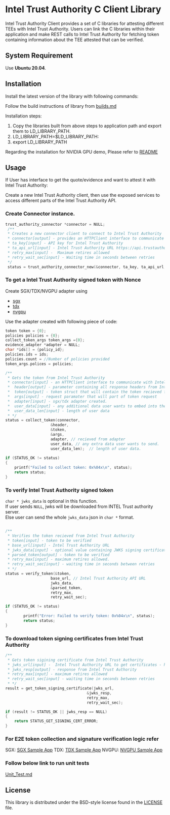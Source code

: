 # Intel Trust Authority C Client Library 
Intel Trust Authority Client provides a set of C libraries for attesting different TEEs with Intel Trust Authority. Users can link the C libraries within their application and make REST calls to Intel Trust Authority for fetching token containing information about the TEE attested that can be verified.

## System Requirement

Use <b>Ubuntu 20.04</b>. 

## Installation

Install the latest version of the library with following commands:

Follow the build instructions of library from [builds.md](./docs/builds.md) 

Installation steps:
1. Copy the libraries built from above steps to application path and export them to LD_LIBRARY_PATH.
2. LD_LIBRARY_PATH=$LD_LIBRARY_PATH:<path to libraries generated.>
3. export LD_LIBRARY_PATH

Regarding the installation for NVIDIA GPU demo, Please refer to [README](./examples/nvidia_gpu/README.md) 

## Usage

If User has interface to get the quote/evidence and want to attest it with Intel Trust Authority:

Create a new Intel Trust Authority client, then use the exposed services to
access different parts of the Intel Trust Authority API.

### Create Connector instance.
```C
trust_authority_connector *connector = NULL;
 /**
 * Creates a new connector client to connect to Intel Trust Authority
 * connector[output] - provides an HTTPClient interface to communicate with Intel Trust Authority via REST APIs.
 * ta_key[input] - API key for Intel Trust Authority
 * ta_api_url[input] - Intel Trust Authority URL https://api.trustauthority.intel.com
 * retry_max[input] -  Maximum retires allowed
 * retry_wait_sec[input] - Waiting time in seconds between retries
 */
 status = trust_authority_connector_new(&connector, ta_key, ta_api_url, retry_max, retry_wait_sec);
```

### To get a Intel Trust Authority signed token with Nonce

Create SGX/TDX/NVGPU adapter using
-  [sgx](./src/sgx/README.md)
-  [tdx](./src/tdx/README.md)
-  [nvgpu](./src/nvgpu/README.md)

Use the adapter created with following piece of code:

```C
token token = {0};
policies policies = {0};
collect_token_args token_args ={0};
evidence_adapter *adapter = NULL;
char *ids[] = {policy_id};
policies.ids = ids;
policies.count = //Number of policies provided
token_args.polices = policies;

/**
 * Gets the token from Intel Trust Authority
 * connector[input] - an HTTPClient interface to communicate with Intel Trust Authority via REST APIs(created using above code)
 *  header[output] - parameter containing all response headers from Intel Trust Authority
 *  token[output] - token struct that will contain the token recieved from Intel Trust Authority
 *  args[input] - request paramater that will part of token request
 *  adapter[input] - sgx/tdx adapter created.
 *  user_data[input] - any additional data user wants to embed into the quote
 *  user_data_len[input] - length of user data
 * */
status = collect_token(connector,
                    &header,
                    &token, 
                    &args,
                    adapter, // recieved from adapter
                    user_data, // any extra data user wants to send.
                    user_data_len);  // length of user data.
                    
if (STATUS_OK != status)  
{ 
    printf("Failed to collect token: 0x%04x\n", status); 
    return status; 
} 
```

### To verify Intel Trust Authority signed token
`char * jwks_data` is optional in this function.  
If user sends `NULL`, jwks will be downloaded from INTEL Trust authority server.  
Else user can send the whole `jwks_data` json in `char *` format.   

```C

/**
 * Verifies the token recieved from Intel Trust Authority
 * token[input] - token to be verified
 * base_url[input] - Intel Trust Authority URL 
 * jwks_data[input] - optional value containing JWKS signing certificate
 * parsed_token[output] - token to be verified
 * retry_max[input] - maximum retires allowed.
 * retry_wait_sec[input] - waiting time in seconds between retries
 * */
status = verify_token(&token,
                    base_url, // Intel Trust Authority API URL 
                    jwks_data, 
                    &parsed_token,
                    retry_max, 
                    retry_wait_sec);

if (STATUS_OK != status)
{  
        printf("Error: Failed to verify token: 0x%04x\n", status);  
        return status;  
}  
```

### To download token signing certificates from Intel Trust Authority

```C
/**
 * Gets token sigining certificate from Intel Trust Authority
 * jwks_url[input] -  Intel Trust Authority URL to get certificates - https://portal.trustauthority.intel.com/certs
 * jwks_resp[output] - response from Intel Trust Authority
 * retry_max[input] - maximum retires allowed
 * retry_wait_sec[input] - waiting time in seconds between retries
 * */
result = get_token_signing_certificate(jwks_url, 
                                    &jwks_resp, 
                                    retry_max, 
                                    retry_wait_sec);

if (result != STATUS_OK || jwks_resp == NULL)  
{  
    return STATUS_GET_SIGNING_CERT_ERROR;  
}  
```

### For E2E token collection and signature verification logic refer
SGX: [SGX Sample App](./examples/sgx_token/README.md)
TDX: [TDX Sample App](./examples/tdx_token/README.md)
NVGPU: [NVGPU Sample App](./examples/nvgpu_token/README.md)


### Follow below link to run unit tests
[Unit_Test.md](./docs/build_ut_tests.md) 

## License

This library is distributed under the BSD-style license found in the [LICENSE](./LICENSE)
file.
